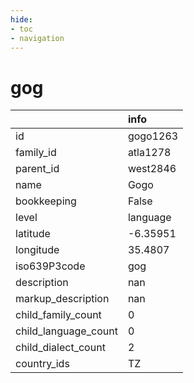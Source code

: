 ```yaml
---
hide:
- toc
- navigation
---
```

# gog
|                      | info     |
|:---------------------|:---------|
| id                   | gogo1263 |
| family_id            | atla1278 |
| parent_id            | west2846 |
| name                 | Gogo     |
| bookkeeping          | False    |
| level                | language |
| latitude             | -6.35951 |
| longitude            | 35.4807  |
| iso639P3code         | gog      |
| description          | nan      |
| markup_description   | nan      |
| child_family_count   | 0        |
| child_language_count | 0        |
| child_dialect_count  | 2        |
| country_ids          | TZ       |